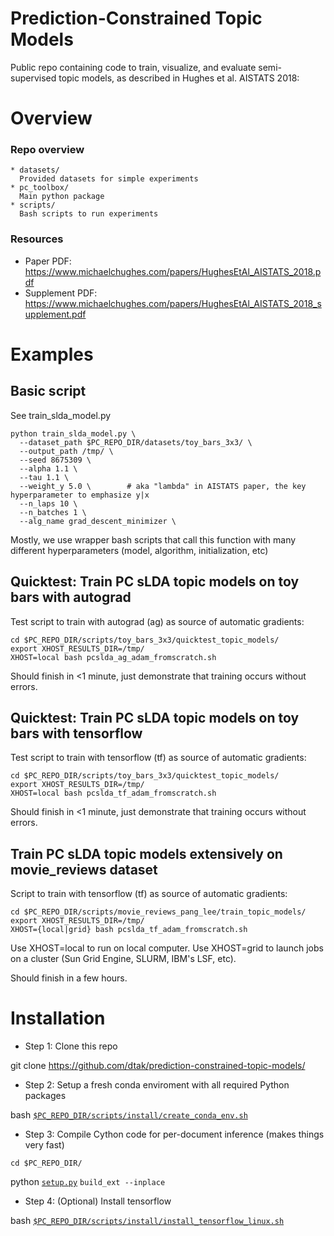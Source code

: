 # Prediction-Constrained Topic Models
Public repo containing code to train, visualize, and evaluate semi-supervised topic models, as described in Hughes et al. AISTATS 2018:

# Overview

### Repo overview
```
* datasets/
  Provided datasets for simple experiments
* pc_toolbox/
  Main python package
* scripts/
  Bash scripts to run experiments
```

### Resources

* Paper PDF: https://www.michaelchughes.com/papers/HughesEtAl_AISTATS_2018.pdf
* Supplement PDF: https://www.michaelchughes.com/papers/HughesEtAl_AISTATS_2018_supplement.pdf

# Examples

## Basic script

See train_slda_model.py
```
python train_slda_model.py \
  --dataset_path $PC_REPO_DIR/datasets/toy_bars_3x3/ \
  --output_path /tmp/ \
  --seed 8675309 \
  --alpha 1.1 \
  --tau 1.1 \
  --weight_y 5.0 \        # aka "lambda" in AISTATS paper, the key hyperparameter to emphasize y|x
  --n_laps 10 \
  --n_batches 1 \
  --alg_name grad_descent_minimizer \
```

Mostly, we use wrapper bash scripts that call this function with many different hyperparameters (model, algorithm, initialization, etc)

## Quicktest: Train PC sLDA topic models on toy bars with autograd

Test script to train with autograd (ag) as source of automatic gradients:
```
cd $PC_REPO_DIR/scripts/toy_bars_3x3/quicktest_topic_models/
export XHOST_RESULTS_DIR=/tmp/
XHOST=local bash pcslda_ag_adam_fromscratch.sh 
```
Should finish in <1 minute, just demonstrate that training occurs without errors.

## Quicktest: Train PC sLDA topic models on toy bars with tensorflow

Test script to train with tensorflow (tf) as source of automatic gradients:
```
cd $PC_REPO_DIR/scripts/toy_bars_3x3/quicktest_topic_models/
export XHOST_RESULTS_DIR=/tmp/
XHOST=local bash pcslda_tf_adam_fromscratch.sh 
```
Should finish in <1 minute, just demonstrate that training occurs without errors.


## Train PC sLDA topic models extensively on movie_reviews dataset

Script to train with tensorflow (tf) as source of automatic gradients:
```
cd $PC_REPO_DIR/scripts/movie_reviews_pang_lee/train_topic_models/
export XHOST_RESULTS_DIR=/tmp/
XHOST={local|grid} bash pcslda_tf_adam_fromscratch.sh 
```
Use XHOST=local to run on local computer.
Use XHOST=grid to launch jobs on a cluster (Sun Grid Engine, SLURM, IBM's LSF, etc).

Should finish in a few hours.


# Installation

* Step 1: Clone this repo

git clone https://github.com/dtak/prediction-constrained-topic-models/

* Step 2: Setup a fresh conda enviroment with all required Python packages

bash [`$PC_REPO_DIR/scripts/install/create_conda_env.sh`](https://github.com/dtak/prediction-constrained-topic-models/tree/master/scripts/install/create_conda_env.sh)

* Step 3: Compile Cython code for per-document inference (makes things very fast)

`cd $PC_REPO_DIR/`

python [`setup.py`](https://github.com/dtak/prediction-constrained-topic-models/tree/master/setup.py) `build_ext --inplace`

* Step 4: (Optional) Install tensorflow

bash [`$PC_REPO_DIR/scripts/install/install_tensorflow_linux.sh`](https://github.com/dtak/prediction-constrained-topic-models/tree/master/scripts/install/install_tensorflow_linux.sh)


